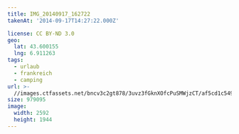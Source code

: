 ```yaml
---
title: IMG_20140917_162722
takenAt: '2014-09-17T14:27:22.000Z'

license: CC BY-ND 3.0
geo:
  lat: 43.600155
  lng: 6.911263
tags:
  - urlaub
  - frankreich
  - camping
url: >-
  //images.ctfassets.net/bncv3c2gt878/3uvz3fGknXOfcPuSMWjzCT/af5cd1c5498d984fbe0d4e2ba6696912/img_20140917_162722_28278704836_o
size: 979095
image:
  width: 2592
  height: 1944
---
```

